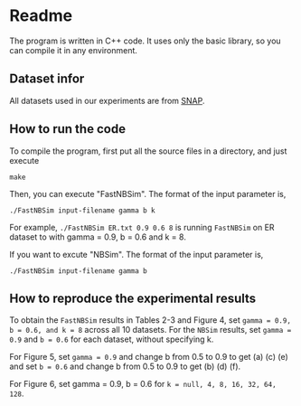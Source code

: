 # Readme

The program is written in C++ code. It uses only the basic library, so you can compile it in any environment.

## Dataset infor

All datasets used in our experiments are from [SNAP](https://snap.stanford.edu/data/).

## How to run the code

To compile the program, first put all the source files in a directory, and just execute

```
make
```

Then, you can execute "FastNBSim". The format of the input parameter is,

```
./FastNBSim input-filename gamma b k
```

For example, `./FastNBSim ER.txt 0.9 0.6 8` is running `FastNBSim` on ER dataset to with gamma = 0.9, b = 0.6 and k = 8.

If you want to excute "NBSim". The format of the input parameter is,

```
./FastNBSim input-filename gamma b
```

## How to reproduce the experimental results

To obtain the `FastNBSim` results in Tables 2-3 and Figure 4, set `gamma = 0.9, b = 0.6, and k = 8` across all 10 datasets. For the `NBSim` results, set `gamma = 0.9` and `b = 0.6` for each dataset, without specifying k.

For Figure 5, set `gamma = 0.9` and change b from 0.5 to 0.9 to get (a) (c) (e) and set `b = 0.6` and change b from 0.5 to 0.9 to get (b) (d) (f).

For Figure 6, set gamma = 0.9, b = 0.6 for `k = null, 4, 8, 16, 32, 64, 128`.
